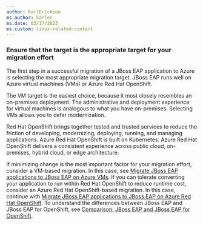 ```yaml
---
author: KarlErickson
ms.author: karler
ms.date: 03/17/2023
ms.custom: linux-related-content
---
```


### Ensure that the target is the appropriate target for your migration effort

The first step in a successful migration of a JBoss EAP application to Azure is selecting the most appropriate migration target. JBoss EAP runs well on Azure virtual machines (VMs) or Azure Red Hat OpenShift.

The VM target is the easiest choice, because it most closely resembles an on-premises deployment. The administrative and deployment experience for virtual machines is analogous to what you have on-premises. Selecting VMs allows you to defer modernization.

Red Hat OpenShift brings together tested and trusted services to reduce the friction of developing, modernizing, deploying, running, and managing applications. Azure Red Hat OpenShift is built on Kubernetes. Azure Red Hat OpenShift delivers a consistent experience across public cloud, on-premises, hybrid cloud, or edge architecture.

If minimizing change is the most important factor for your migration effort, consider a VM-based migration. In this case, see [Migrate JBoss EAP applications to JBoss EAP on Azure VMs](../migrate-jboss-eap-to-jboss-eap-on-azure-vms.md). If you can tolerate converting your application to run within Red Hat OpenShift to reduce runtime cost, consider an Azure Red Hat OpenShift-based migration. In this case, continue with [Migrate JBoss EAP applications to JBoss EAP on Azure Red Hat OpenShift](../migrate-jboss-eap-to-azure-redhat-openshift.md). To understand the differences between JBoss EAP and JBoss EAP for OpenShift, see [Comparison: JBoss EAP and JBoss EAP for OpenShift](https://access.redhat.com/documentation/en-us/red_hat_jboss_enterprise_application_platform/7.4/html/getting_started_with_jboss_eap_for_openshift_online/introduction#how_does_eap_work_on_openshift).
